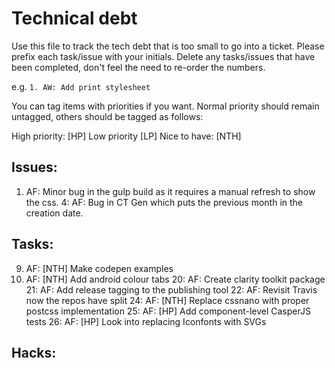 # Technical debt
Use this file to track the tech debt that is too small to go into a ticket. Please prefix each task/issue with your initials. Delete any tasks/issues that have been completed, don't feel the need to re-order the numbers.

e.g.
`1. AW: Add print stylesheet`

You can tag items with priorities if you want. Normal priority should remain untagged, others should be tagged as follows:

High priority: [HP]
Low priority [LP]
Nice to have: [NTH]

## Issues:
1. AF: Minor bug in the gulp build as it requires a manual refresh to show the css.
4: AF: Bug in CT Gen which puts the previous month in the creation date.

## Tasks:

9. AF: [NTH] Make codepen examples
17. AF: [NTH] Add android colour tabs
20: AF: Create clarity toolkit package
21: AF: Add release tagging to the publishing tool
22: AF: Revisit Travis now the repos have split
24: AF: [NTH] Replace cssnano with proper postcss implementation
25: AF: [HP] Add component-level CasperJS tests
26: AF: [HP] Look into replacing Iconfonts with SVGs

## Hacks:
